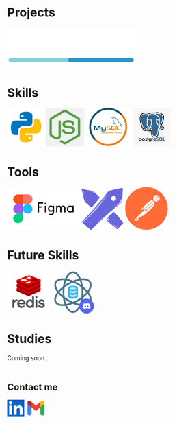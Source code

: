 # Projects
<a href="https://github.com/DevWare-C/TaskDev">
  <img src="src/devware_logo.png" alt="DaveWare" width='300'>
</a>
<br>

# Skills
<img src="src/python.png" alt="Python" width="90"/><img src="src/nodejs.png" alt="Node.js" width="90" />
<img src="src/mysql.png" alt="MySQL" width="110"/><img src="src/postgresql.png" alt="PostgreSQL" width="90" /> <br>

# Tools
<img src="src/figma.png" alt="Figma" width="170"/> <img src="src/excalidraw.png" alt="Excalidraw" width="98"/> <img src="src/postman.png" alt="PostMan" width="100"/>

# Future Skills
<img src="src/redis.png" alt="Redis" width='100'>  <a href="https://discord.gg/Re9T7AW7"><img src="src/data_science.png" alt="Data Science" width='100'></a>

# Studies
Coming soon...
<br><br>
## Contact me
<a href="https://www.linkedin.com/in/maximiliano-zonta/"><img src="src/linkedin.png" alt="LinkedIn" width='40'></a>
<a href="mailto:Max_Zta@hotmail.com"><img src="src/gmail.png" alt="Gmail" width='46'></a>
